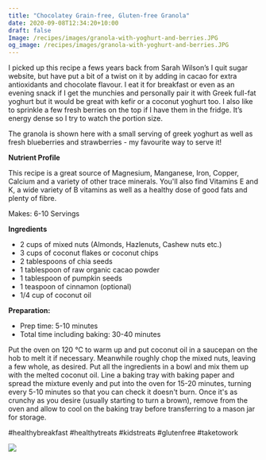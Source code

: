 ```yaml
---
title: "Chocolatey Grain-free, Gluten-free Granola"
date: 2020-09-08T12:34:20+10:00
draft: false
Image: /recipes/images/granola-with-yoghurt-and-berries.JPG
og_image: /recipes/images/granola-with-yoghurt-and-berries.JPG
---
```



I picked up this recipe a fews years back from Sarah Wilson’s I quit sugar website, but have put a bit of a twist on it by adding in cacao for extra antioxidants and chocolate flavour. I eat it for breakfast or even as an evening snack if I get the munchies and personally pair it with Greek full-fat yoghurt but it would be great with kefir or a coconut yoghurt too. I also like to sprinkle a few fresh berries on the top if I have them in the fridge. It’s energy dense so I try to watch the portion size. 

The granola is shown here with a small serving of greek yoghurt as well as fresh blueberries and strawberries - my favourite way to serve it!


**Nutrient Profile**

This recipe is a great source of Magnesium, Manganese, Iron, Copper, Calcium and a variety of other trace minerals. You'll also find Vitamins E and K, a wide variety of B vitamins as well as a healthy dose of good fats and plenty of fibre.


Makes: 6-10 Servings

__Ingredients__
 
* 2 cups of mixed nuts (Almonds, Hazlenuts, Cashew nuts etc.)
* 3 cups of coconut flakes or coconut chips
* 2 tablespoons of chia seeds
* 1 tablespoon of raw organic cacao powder
* 1 tablespoon of pumpkin seeds
* 1 teaspoon of cinnamon (optional)
* 1/4 cup of coconut oil 

__Preparation:__

* Prep time: 5-10 minutes
* Total time including baking: 30-40 minutes
 
Put the oven on 120 ℃ to warm up and put coconut oil in a saucepan on the hob to melt it if necessary. Meanwhile roughly chop the mixed nuts, leaving a few whole, as desired. Put all the ingredients in a bowl and mix them up with the melted coconut oil. Line a baking tray with baking paper and spread the mixture evenly and put into the oven for 15-20 minutes, turning every 5-10 minutes so that you can check it doesn't burn. Once it's as crunchy as you desire (usually starting to turn a brown), remove from the oven and allow to cool on the baking tray before transferring to a mason jar for storage. 
 
#healthybreakfast #healthytreats #kidstreats #glutenfree #taketowork

![](/recipes/images/granola-jar.JPG)